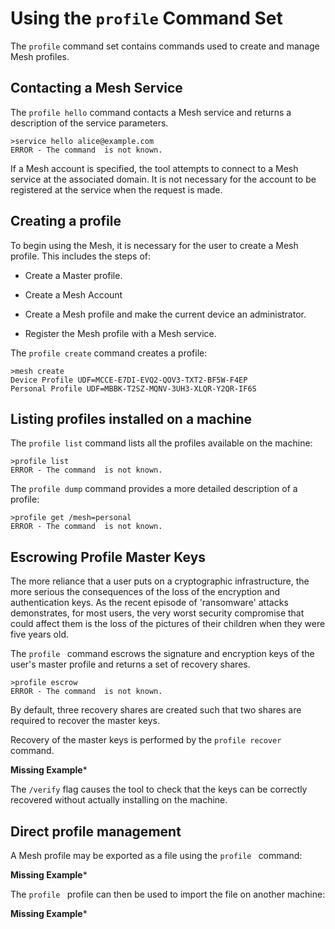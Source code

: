 
# Using the `profile` Command Set

The `profile` command set contains commands used to create and manage
Mesh profiles.


## Contacting a Mesh Service

The `profile hello` command contacts a Mesh service and returns
a description of the service parameters.


````
>service hello alice@example.com
ERROR - The command  is not known.
````

If a Mesh account is specified, the tool attempts to connect to a Mesh service
at the associated domain. It is not necessary for the account to be registered
at the service when the request is made.

## Creating a profile

To begin using the Mesh, it is necessary for the user to create a Mesh profile.
This includes the steps of:

* Create a Master profile.

* Create a Mesh Account

* Create a Mesh profile and make the current device an administrator.

* Register the Mesh profile with a Mesh service.

The `profile create` command creates a profile:


````
>mesh create
Device Profile UDF=MCCE-E7DI-EVQ2-QOV3-TXT2-BF5W-F4EP
Personal Profile UDF=MBBK-T2SZ-MQNV-3UH3-XLQR-Y2QR-IF6S
````




## Listing profiles installed on a machine

The `profile list` command lists all the profiles available on the 
machine:


````
>profile list
ERROR - The command  is not known.
````

The `profile dump` command provides a more detailed description of 
a profile:


````
>profile get /mesh=personal
ERROR - The command  is not known.
````

## Escrowing Profile Master Keys

The more reliance that a user puts on a cryptographic infrastructure, the more 
serious the consequences of the loss of the encryption and authentication keys.
As the recent episode of 'ransomware' attacks demonstrates, for most users, the
very worst security compromise that could affect them is the loss of the
pictures of their children when they were five years old.

The `profile ` command escrows the signature and encryption keys
of the user's master profile and returns a set of recovery shares. 


````
>profile escrow
ERROR - The command  is not known.
````

By default, three recovery shares are created such that two shares are required to
recover the master keys.

Recovery of the master keys is performed by the `profile recover`
command.

**Missing Example***

The `/verify` flag causes the tool to check that the keys can be correctly recovered
without actually installing on the machine.


## Direct profile management

A Mesh profile may be exported as a file using the `profile ` command:

**Missing Example***

The `profile ` profile can then be used to import the file on another 
machine:

**Missing Example***

